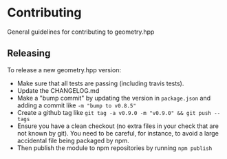 # Contributing

General guidelines for contributing to geometry.hpp

## Releasing

To release a new geometry.hpp version:

 - Make sure that all tests are passing (including travis tests).
 - Update the CHANGELOG.md
 - Make a "bump commit" by updating the version in `package.json` and adding a commit like `-m "bump to v0.8.5"`
 - Create a github tag like `git tag -a v0.9.0 -m "v0.9.0" && git push --tags`
 - Ensure you have a clean checkout (no extra files in your check that are not known by git). You need to be careful, for instance, to avoid a large accidental file being packaged by npm.
  - Then publish the module to npm repositories by running `npm publish`
